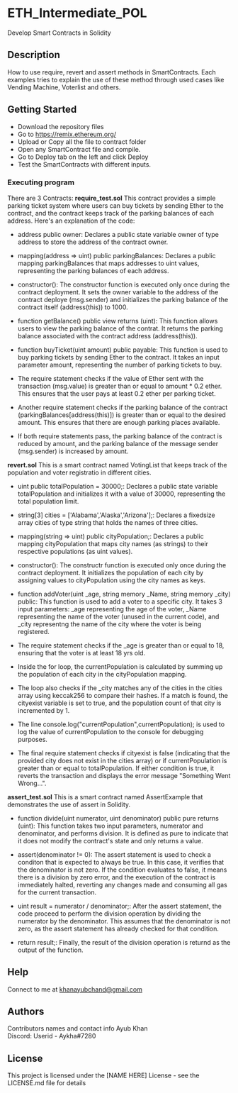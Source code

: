 # ETH_Intermediate_POL
Develop Smart Contracts in Solidity

## Description

How to use require, revert and assert methods in SmartContracts. Each examples tries to explain the use of these method through used cases like Vending Machine, Voterlist and others. 

## Getting Started
* Download the repository files
* Go to https://remix.ethereum.org/
* Upload or Copy all the file to contract folder
* Open any SmartContract file and compile.
* Go to Deploy tab on the left and click Deploy
* Test the SmartContracts with different inputs.


### Executing program
There are 3 Contracts:
**require_test.sol**
This contract provides a simple parking ticket system where users can buy tickets by sending Ether to the contract, and the contract keeps track of the parking balances of each address.
Here's an explanation of the code:

* address public owner: Declares a public state variable owner of type address to store the address of the contract owner.

* mapping(address => uint) public parkingBalances: Declares a public mapping parkingBalances that maps addresses to uint values, representing the parking balances of each address.
* constructor(): The constructor function is executed only once during the contract deployment. It sets the owner variable to the address of the contract deploye (msg.sender) and initializes the parking balance of the contract itself (address(this)) to 1000.

* function getBalance() public view returns (uint): This function allows users to view the parking balance of the contrat. It returns the parking balance associated with the contract address (address(this)).

* function buyTicket(uint amount) public payable: This function is used to buy parking tickets by sending Ether to the contract. It takes an input parameter amount, representing the number of parking tickets to buy.

* The require statement checks if the value of Ether sent with the transaction (msg.value) is greater than or equal to amount * 0.2 ether. This ensures that the user pays at least 0.2 ether per parking ticket.

* Another require statement checks if the parking balance of the contract (parkingBalances[address(this)]) is greater than or equal to the desired amount. This ensures that there are enough parking places available.

* If both require statements pass, the parking balance of the contract is reduced by amount, and the parking balance of the message sender (msg.sender) is increased by amount.

**revert.sol**
This is a smart contract named VotingList that keeps track of the population and voter registratio in different cities.
* uint public totalPopulation = 30000;: Declares a public state variable totalPopulation and initializes it with a value of 30000, representing the total population limit.

* string[3] cities = ['Alabama','Alaska','Arizona'];: Declares a fixedsize array cities of type string that holds the names of three cities.

* mapping(string => uint) public cityPopulation;: Declares a public mapping cityPopulation that maps city names (as strings) to their respective populations (as uint values).

* constructor(): The constructr function is executed only once during the contract deployment. It initializes the population of each city by assigning values to cityPopulation using the city names as keys.

* function addVoter(uint _age, string memory _Name, string memory _city) public: This function is used to add a voter to a specific city. It takes 3 input parameters: _age representing the age of the voter, _Name representing the name of the voter (unused in the current code), and _city representng the name of the city where the voter is being registered.

* The require statement checks if the _age is greater than or equal to 18, ensuring that the voter is at least 18 yrs old.

* Inside the for loop, the currentPopulation is calculated by summing up the population of each city in the cityPopulation mapping.

* The loop also checks if the _city matches any of the cities in the cities array using keccak256 to compare their hashes. If a match is found, the cityexist variable is set to true, and the population count of that city is incremented by 1.

* The line console.log("currentPopulation",currentPopulation); is used to log the value of currentPopulation to the console for debugging purposes.

* The final require statement checks if cityexist is false (indicating that the provided city does not exist in the cities array) or if currentPopulation is greater than or equal to totalPopulation. If either condition is true, it reverts the transaction and displays the error message "Something Went Wrong...".

**assert_test.sol**
This is a smart contract named AssertExample that demonstrates the use of assert in Solidity.
* function divide(uint numerator, uint denominator) public pure returns (uint): This function takes two input parameters, numerator and denominator, and performs division. It is defined as pure to indicate that it does not modify the contract's state and only returns a value.

* assert(denominator != 0): The assert statement is used to check a conditon that is expected to always be true. In this case, it verifies that the denominator is not zero. If the condition evaluates to false, it means there is a division by zero error, and the execution of the contract is immediately halted, reverting any changes made and consuming all gas for the current transaction.

* uint result = numerator / denominator;: After the assert statement, the code proceed to perform the division operation by dividing the numerator by the denominator. This assumes that the denominator is not zero, as the assert statement has already checked for that condition.

* return result;: Finally, the result of the division operation is returnd as the output of the function.

## Help

Connect to me at khanayubchand@gmail.com

## Authors

Contributors names and contact info
Ayub Khan  
Discord: Userid - Aykha#7280


## License

This project is licensed under the [NAME HERE] License - see the LICENSE.md file for details
